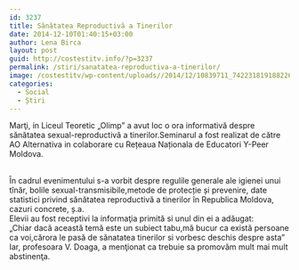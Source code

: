 ```yaml
---
id: 3237
title: Sănătatea Reproductivă a Tinerilor
date: 2014-12-10T01:40:15+03:00
author: Lena Birca
layout: post
guid: http://costestitv.info/?p=3237
permalink: /stiri/sanatatea-reproductiva-a-tinerilor/
image: /costestitv/wp-content/uploads//2014/12/10839711_742231819188226_1356125646_o.jpg
categories:
  - Social
  - Știri
---
```

<span data-reactid=".k9.$mid=11418160247366=2294ab9ec65d3e66623.2:0.0.0.0.0.0.$end:0:$4:0">Marţi, in Liceul Teoretic &#8222;Olimp&#8221; a avut loc o ora informativă despre sănătatea sexual-reproductivă a tinerilor.Seminarul a fost realizat de către AO Alternativa in colaborare cu Rețeaua Naționala de Educatori Y-Peer Moldova.<!--more--></span>

<br data-reactid=".k9.$mid=11418160247366=2294ab9ec65d3e66623.2:0.0.0.0.0.0.$end:0:$5:0" /> <span data-reactid=".k9.$mid=11418160247366=2294ab9ec65d3e66623.2:0.0.0.0.0.0.$end:0:$6:0">În cadrul evenimentului s-a vorbit despre regulile generale ale igienei unui tînăr, bolile sexual-transmisibile,metode de protecție și prevenire, date statistici privind sănătatea reproductivă a tinerilor în Republica Moldova, cazuri concrete, ș.a. </span><br data-reactid=".k9.$mid=11418160247366=2294ab9ec65d3e66623.2:0.0.0.0.0.0.$end:0:$7:0" /><span data-reactid=".k9.$mid=11418160247366=2294ab9ec65d3e66623.2:0.0.0.0.0.0.$end:0:$8:0">Elevii au fost receptivi la informaţia primită si unul din ei a adăugat:</span><br data-reactid=".k9.$mid=11418160247366=2294ab9ec65d3e66623.2:0.0.0.0.0.0.$end:0:$9:0" /><span data-reactid=".k9.$mid=11418160247366=2294ab9ec65d3e66623.2:0.0.0.0.0.0.$end:0:$10:0">&#8222;Chiar dacă această temă este un subiect tabu,mă bucur ca există persoane ca voi,cărora le pasă de sănatatea tinerilor si vorbesc deschis despre asta&#8221;</span><br data-reactid=".k9.$mid=11418160247366=2294ab9ec65d3e66623.2:0.0.0.0.0.0.$end:0:$11:0" /><span data-reactid=".k9.$mid=11418160247366=2294ab9ec65d3e66623.2:0.0.0.0.0.0.$end:0:$12:0">Iar, profesoara V. Doaga, a menţionat ca trebuie sa promovăm mult mai mult abstinenţa.</span>